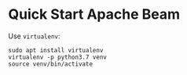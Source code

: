 # Quick Start Apache Beam

Use `virtualenv`:

```
sudo apt install virtualenv
virtualenv -p python3.7 venv
source venv/bin/activate
```